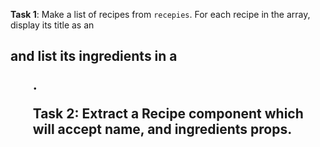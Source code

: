 **Task 1**: Make a list of recipes from `recepies`. For each recipe in the array, display its title as an <h2> and list its ingredients in a <ul>.

**Task 2**: Extract a Recipe component which will accept name, and ingredients props.
